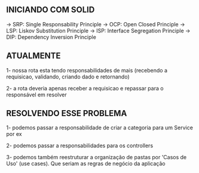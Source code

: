 ## INICIANDO COM SOLID

  -> SRP: Single Responsability Principle
  -> OCP: Open Closed Principle
  -> LSP: Liskov Substitution Principle
  -> ISP: Interface Segregation Principle
  -> DIP: Dependency Inversion Principle


## ATUALMENTE

  1- nossa rota esta tendo responsabilidades de mais
  (recebendo a requisicao, validando, criando dado e retornando)

  2- a rota deveria apenas receber a requisicao e repassar para o responsável em
  resolver

## RESOLVENDO ESSE PROBLEMA

  1- podemos passar a responsabilidade de criar a categoria para um Service por ex

  2- podemos passar a responsabilidades para os controllers

  3- podemos também reestruturar a organização de pastas por 'Casos de Uso' (use cases). Que seriam as regras de negócio da aplicação
